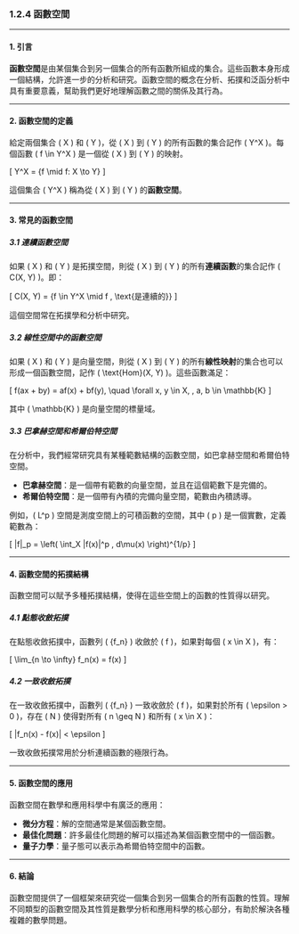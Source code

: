  ### 1.2.4 函數空間

---

#### 1. 引言

**函數空間**是由某個集合到另一個集合的所有函數所組成的集合。這些函數本身形成一個結構，允許進一步的分析和研究。函數空間的概念在分析、拓撲和泛函分析中具有重要意義，幫助我們更好地理解函數之間的關係及其行為。

---

#### 2. 函數空間的定義

給定兩個集合 \( X \) 和 \( Y \)，從 \( X \) 到 \( Y \) 的所有函數的集合記作 \( Y^X \)。每個函數 \( f \in Y^X \) 是一個從 \( X \) 到 \( Y \) 的映射。

\[
Y^X = \{f \mid f: X \to Y\}
\]

這個集合 \( Y^X \) 稱為從 \( X \) 到 \( Y \) 的**函數空間**。

---

#### 3. 常見的函數空間

##### 3.1 連續函數空間

如果 \( X \) 和 \( Y \) 是拓撲空間，則從 \( X \) 到 \( Y \) 的所有**連續函數**的集合記作 \( C(X, Y) \)。即：

\[
C(X, Y) = \{f \in Y^X \mid f \, \text{是連續的}\}
\]

這個空間常在拓撲學和分析中研究。

##### 3.2 線性空間中的函數空間

如果 \( X \) 和 \( Y \) 是向量空間，則從 \( X \) 到 \( Y \) 的所有**線性映射**的集合也可以形成一個函數空間，記作 \( \text{Hom}(X, Y) \)。這些函數滿足：

\[
f(ax + by) = af(x) + bf(y), \quad \forall x, y \in X, \, a, b \in \mathbb{K}
\]

其中 \( \mathbb{K} \) 是向量空間的標量域。

##### 3.3 巴拿赫空間和希爾伯特空間

在分析中，我們經常研究具有某種範數結構的函數空間，如巴拿赫空間和希爾伯特空間。

- **巴拿赫空間**：是一個帶有範數的向量空間，並且在這個範數下是完備的。
- **希爾伯特空間**：是一個帶有內積的完備向量空間，範數由內積誘導。

例如，\( L^p \) 空間是測度空間上的可積函數的空間，其中 \( p \) 是一個實數，定義範數為：

\[
\|f\|_p = \left( \int_X |f(x)|^p \, d\mu(x) \right)^{1/p}
\]

---

#### 4. 函數空間的拓撲結構

函數空間可以賦予多種拓撲結構，使得在這些空間上的函數的性質得以研究。

##### 4.1 點態收斂拓撲

在點態收斂拓撲中，函數列 \( \{f_n\} \) 收斂於 \( f \)，如果對每個 \( x \in X \)，有：

\[
\lim_{n \to \infty} f_n(x) = f(x)
\]

##### 4.2 一致收斂拓撲

在一致收斂拓撲中，函數列 \( \{f_n\} \) 一致收斂於 \( f \)，如果對於所有 \( \epsilon > 0 \)，存在 \( N \) 使得對所有 \( n \geq N \) 和所有 \( x \in X \)：

\[
|f_n(x) - f(x)| < \epsilon
\]

一致收斂拓撲常用於分析連續函數的極限行為。

---

#### 5. 函數空間的應用

函數空間在數學和應用科學中有廣泛的應用：

- **微分方程**：解的空間通常是某個函數空間。
- **最佳化問題**：許多最佳化問題的解可以描述為某個函數空間中的一個函數。
- **量子力學**：量子態可以表示為希爾伯特空間中的函數。

---

#### 6. 結論

函數空間提供了一個框架來研究從一個集合到另一個集合的所有函數的性質。理解不同類型的函數空間及其性質是數學分析和應用科學的核心部分，有助於解決各種複雜的數學問題。